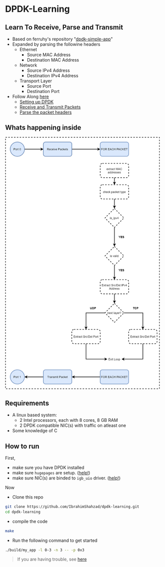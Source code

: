 # DPDK-Learning

## Learn To Receive, Parse and Transmit

- Based on ferruhy's repository "[dpdk-simple-app](https://github.com/ferruhy/dpdk-simple-app)"
- Expanded by parsing the followine headers
  -  Ethernet
      -  Source MAC Address
      -  Destination MAC Address
  -  Network 
      -  Source IPv4 Address
      -  Destination IPv4 Address
  -  Transport Layer   
      -  Source Port
      -  Destination Port
-  Follow Along [here](https://ibrahimshahzad.github.io/) 
   -  [Setting up DPDK](https://ibrahimshahzad.github.io/posts/dpdk_01/)
   -  [Receive and Transmit Packets](https://ibrahimshahzad.github.io/posts/dpdk_02/)
   -  [Parse the packet headers](https://ibrahimshahzad.github.io/posts/dpdk_03/) 

## Whats happening inside

  
![design](docs/design2.png)

  
## Requirements

- A linux based system:
  - 2 Intel processors, each with 8 cores, 8 GB RAM
  - 2 DPDK compatible NIC(s) with traffic on atleast one
- Some knowledge of C

## How to run

First,
- make sure you have DPDK installed
- make sure `hugepages` are setup. ([help!](https://ibrahimshahzad.github.io/posts/dpdk_01/))
- make sure NIC(s) are binded to `igb_uio` driver.  ([help!](https://ibrahimshahzad.github.io/posts/dpdk_01/))

Now
- Clone this repo
```sh
git clone https://github.com/IbrahimShahzad/dpdk-learning.git
cd dpdk-learning
```
- compile the code
```sh
make
```
- Run the following command to get started
```sh
./build/my_app -l 0-3 -n 3 -- -p 0x3
```

> If you are having trouble, see [here](https://ibrahimshahzad.github.io/posts/dpdk_01/)
